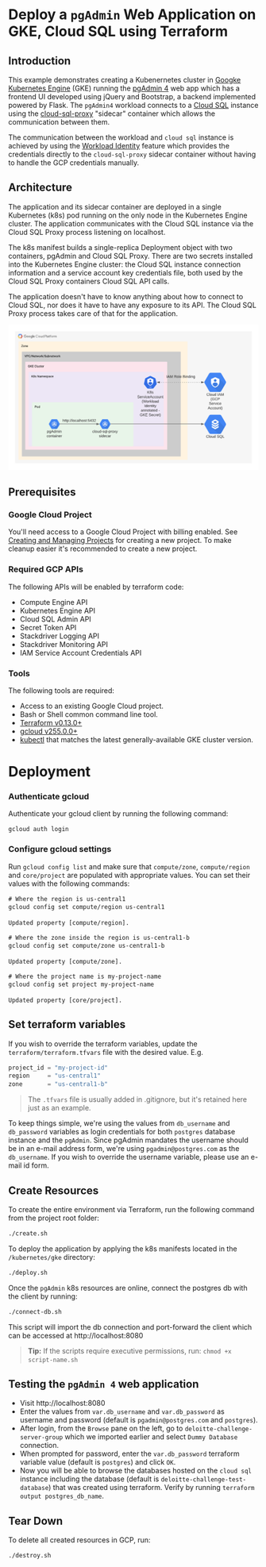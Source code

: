 # Deploy a `pgAdmin` Web Application on GKE, Cloud SQL using Terraform

## Introduction

This example demonstrates creating a Kubenernetes cluster in [Googke Kubernetes Engine](https://cloud.google.com/kubernetes-engine/docs/concepts/kubernetes-engine-overview) (GKE) running the [pgAdmin 4](https://github.com/postgres/pgadmin4) web app which has a frontend UI developed using jQuery and Bootstrap, a backend implemented powered by Flask. The `pgAdmin4` workload connects to a [Cloud SQL](https://cloud.google.com/sql/docs/postgres/) instance using the [cloud-sql-proxy](https://cloud.google.com/sql/docs/mysql/connect-kubernetes-engine) "sidecar" container which allows the communication between them. 

The communication between the workload and `cloud sql` instance is achieved by using the [Workload Identity](https://cloud.google.com/kubernetes-engine/docs/how-to/workload-identity) feature which provides the credentials directly to the `cloud-sql-proxy` sidecar container without having to handle the GCP credentials manually.

## Architecture
The application and its sidecar container are deployed in a single Kubernetes (k8s) pod running on the only node in the Kubernetes Engine cluster. The application communicates with the Cloud SQL instance via the Cloud SQL Proxy process listening on localhost.

The k8s manifest builds a single-replica Deployment object with two containers, pgAdmin and Cloud SQL Proxy. There are two secrets installed into the Kubernetes Engine cluster: the Cloud SQL instance connection information and a service account key credentials file, both used by the Cloud SQL Proxy containers Cloud SQL API calls.

The application doesn't have to know anything about how to connect to Cloud SQL, nor does it have to have any exposure to its API. The Cloud SQL Proxy process takes care of that for the application.

![Application in Kubernetes Engine using a Cloud SQL Proxy sidecar container to communicate with a Cloud SQL Proxy instance](doc/architecture-diagram.png)


## Prerequisites

### Google Cloud Project

 You'll need access to a Google Cloud Project with billing enabled. See [Creating and Managing Projects](https://cloud.google.com/resource-manager/docs/creating-managing-projects) for creating a new project. To make cleanup easier it's recommended to create a new project.

### Required GCP APIs

The following APIs will be enabled by terraform code:

* Compute Engine API
* Kubernetes Engine API
* Cloud SQL Admin API
* Secret Token API
* Stackdriver Logging API
* Stackdriver Monitoring API
* IAM Service Account Credentials API

### Tools

The following tools are required:

* Access to an existing Google Cloud project.
* Bash or Shell common command line tool.
* [Terraform v0.13.0+](https://www.terraform.io/downloads.html)
* [gcloud v255.0.0+](https://cloud.google.com/sdk/downloads)
* [kubectl](https://kubernetes.io/docs/reference/kubectl/overview/) that matches the latest generally-available GKE cluster version.

# Deployment

### Authenticate gcloud

 Authenticate your gcloud client by running the following command:

```console
gcloud auth login
```

### Configure gcloud settings

Run `gcloud config list` and make sure that `compute/zone`, `compute/region` and `core/project` are populated with appropriate values. You can set their values with the following commands:

```console
# Where the region is us-central1
gcloud config set compute/region us-central1

Updated property [compute/region].
```

```console
# Where the zone inside the region is us-central1-b
gcloud config set compute/zone us-central1-b

Updated property [compute/zone].
```

```console
# Where the project name is my-project-name
gcloud config set project my-project-name

Updated property [core/project].
```

## Set terraform variables

If you wish to override the terraform variables, update the `terraform/terraform.tfvars` file with the desired value.
E.g.
```terraform
project_id = "my-project-id"
region     = "us-central1"
zone       = "us-central1-b"
```
> The `.tfvars` file is usually added in .gitignore, but it's retained here just as an example.

To keep things simple, we're using the values from `db_username` and `db_password` variables as login credentials for both `postgres` database instance and the `pgAdmin`. Since pgAdmin mandates the username should be in an e-mail address form, we're using `pgadmin@postgres.com` as the `db_username`. If you wish to override the username variable, please use an e-mail id form.
## Create Resources

To create the entire environment via Terraform, run the following command from the project root folder:

```bash
./create.sh
```

To deploy the application by applying the k8s manifests located in the `/kubernetes/gke` directory:

```bash
./deploy.sh
```

Once the `pgAdmin` k8s resources are online, connect the postgres db with the client by running:

```bash
./connect-db.sh
```
This script will import the db connection and port-forward the client which can be accessed at http://localhost:8080

> **Tip:** If the scripts require executive permissions, run: `chmod +x script-name.sh`

## Testing the `pgAdmin 4` web application

- Visit http://localhost:8080
- Enter the values from `var.db_username` and `var.db_password` as username and password (default is `pgadmin@postgres.com` and `postgres`).
- After login, from the `Browse` pane on the left, go to `deloitte-challenge-server-group` which we imported earlier and select `Dummy Database` connection.
- When prompted for password, enter the `var.db_password` terraform variable value (default is `postgres`) and click `OK`.
- Now you will be able to browse the databases hosted on the `cloud sql` instance including the database (default is `deloitte-challenge-test-database`) that was created using terraform. Verify by running `terraform output postgres_db_name`.
## Tear Down

To delete all created resources in GCP, run:

```bash
./destroy.sh
```
